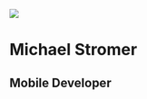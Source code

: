[![](https://i.imgur.com/W6SLAvt.png)](https://michaelstromer.nyc)

# Michael Stromer

## Mobile Developer
